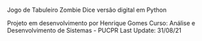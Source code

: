 Jogo de Tabuleiro Zombie Dice versão digital em Python

Projeto em desenvolvimento por Henrique Gomes
Curso: Análise e Desenvolvimento de Sistemas - PUCPR
Last Update: 31/08/21
